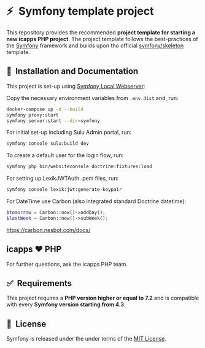 # ⚡&nbsp; Symfony template project

This repository provides the recommended **project template for starting a new icapps PHP project**.
The project template follows the best-practices of the [Symfony](https://symfony.com/) framework and builds upon tho official [symfony/skeleton](https://github.com/symfony/skeleton) template.

## 🚀&nbsp; Installation and Documentation

This project is set-up using [Symfony Local Webserver](https://symfony.com/doc/current/setup/symfony_server.html):

Copy the necessary environment variables from `.env.dist` and, run:

```bash
docker-compose up -d --build
symfony proxy:start
symfony server:start --dir=symfony
```

For initial set-up including Sulu Admin portal, run:

```bash
symfony console sulu:build dev
```

To create a default user for the login flow, run:

```bash
symfony php bin/websiteconsole doctrine:fixtures:load
```

For setting up LexikJWTAuth .pem files, run:

```bash
symfony console lexik:jwt:generate-keypair
```

For DateTime use Carbon (also integrated standard Doctrine datetime):

```php
$tomorrow = Carbon::now()->addDay();
$lastWeek = Carbon::now()->subWeek();
```
https://carbon.nesbot.com/docs/
## icapps ❤️ PHP

For further questions, ask the icapps PHP team.

## ✅&nbsp; Requirements

This project requires a **PHP version higher or equal to 7.2** and is compatible with every **Symfony version starting from 4.3**.


## 📘&nbsp; License
Symfony is released under the under terms of the [MIT License](LICENSE).
